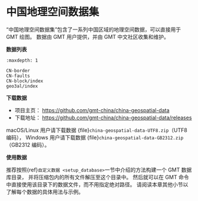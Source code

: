 # 中国地理空间数据集

“中国地理空间数据集”包含了一系列中国区域的地理空间数据，可以直接用于 GMT 绘图。
数据由 GMT 用户提供，并由 GMT 中文社区收集和维护。

**数据列表**

```{toctree}
:maxdepth: 1

CN-border
CN-faults
CN-block/index
geo3al/index
```

**下载数据**

- 项目主页： <https://github.com/gmt-china/china-geospatial-data>
- 下载地址： <https://github.com/gmt-china/china-geospatial-data/releases>

macOS/Linux 用户请下载数据 {file}`china-geospatial-data-UTF8.zip`（UTF8 编码），
Windows 用户请下载数据 {file}`china-geospatial-data-GB2312.zip`（GB2312 编码）。

**使用数据**

推荐按照{ref}`自定义数据 <setup_database>`一节中介绍的方法构建一个 GMT 数据库目录，
并将压缩包内的所有文件解压至这个目录中。
然后就可以在 GMT 命令中直接使用该目录下的数据文件，而不用指定绝对路径。
请阅读本章其他小节以了解每个数据的具体用法与示例。
